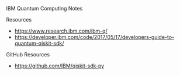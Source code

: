 
IBM Quantum Computing Notes

Resources
* https://www.research.ibm.com/ibm-q/
* https://developer.ibm.com/code/2017/05/17/developers-guide-to-quantum-qiskit-sdk/


GitHub Resources
* https://github.com/IBM/qiskit-sdk-py
